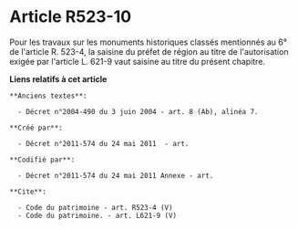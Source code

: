 # Article R523-10

Pour les travaux sur les monuments historiques classés mentionnés au 6° de l'article R. 523-4, la saisine du préfet de région
au titre de l'autorisation exigée par l'article L. 621-9 vaut saisine au titre du présent chapitre.

**Liens relatifs à cet article**

	**Anciens textes**:

	  - Décret n°2004-490 du 3 juin 2004 - art. 8 (Ab), alinéa 7.

	**Créé par**:

	  - Décret n°2011-574 du 24 mai 2011  - art.

	**Codifié par**:

	  - Décret n°2011-574 du 24 mai 2011 Annexe - art.

	**Cite**:

	  - Code du patrimoine - art. R523-4 (V)
	  - Code du patrimoine. - art. L621-9 (V)
